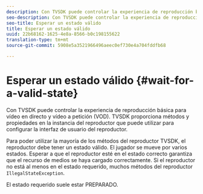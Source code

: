 ```yaml
---
description: Con TVSDK puede controlar la experiencia de reproducción básica para vídeo en directo y vídeo a petición (VOD). TVSDK proporciona métodos y propiedades en la instancia del reproductor que puede utilizar para configurar la interfaz de usuario del reproductor.
seo-description: Con TVSDK puede controlar la experiencia de reproducción básica para vídeo en directo y vídeo a petición (VOD). TVSDK proporciona métodos y propiedades en la instancia del reproductor que puede utilizar para configurar la interfaz de usuario del reproductor.
seo-title: Esperar un estado válido
title: Esperar un estado válido
uuid: 22b68162-1625-4e8a-8566-b0c198155622
translation-type: tm+mt
source-git-commit: 5908e5a3521966496aeec0ef730e4a704fddfb68

---
```



# Esperar un estado válido {#wait-for-a-valid-state}

Con TVSDK puede controlar la experiencia de reproducción básica para vídeo en directo y vídeo a petición (VOD). TVSDK proporciona métodos y propiedades en la instancia del reproductor que puede utilizar para configurar la interfaz de usuario del reproductor.

Para poder utilizar la mayoría de los métodos del reproductor TVSDK, el reproductor debe tener un estado válido.
El jugador se mueve por varios estados. Esperar a que el reproductor esté en el estado correcto garantiza que el recurso de medios se haya cargado correctamente. Si el reproductor no está al menos en el estado requerido, muchos métodos del reproductor `IllegalStateException`.

El estado requerido suele estar PREPARADO.
